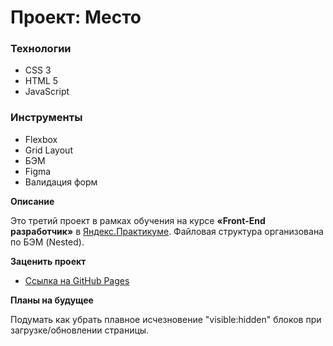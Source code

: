# Проект: Место

### Технологии
* CSS 3
* HTML 5
* JavaScript

### Инструменты
* Flexbox
* Grid Layout
* БЭМ
* Figma
* Валидация форм

**Описание**

Это третий проект в рамках обучения на курсе **«Front-End разработчик»** в [Яндекс.Практикуме](https://practicum.yandex.ru/). Файловая структура организована по БЭМ (Nested).

**Заценить проект**

* [Ссылка на GitHub Pages](https://enquence.github.io/mesto/)

**Планы на будущее**

Подумать как убрать плавное исчезновение "visible:hidden" блоков при загрузке/обновлении страницы.